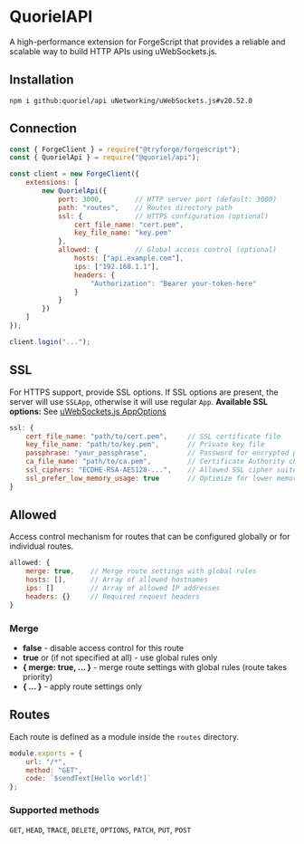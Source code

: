 # QuorielAPI
A high-performance extension for ForgeScript that provides a reliable and scalable way to build HTTP APIs using uWebSockets.js.

## Installation
```
npm i github:quoriel/api uNetworking/uWebSockets.js#v20.52.0
```

## Connection
```js
const { ForgeClient } = require("@tryforge/forgescript");
const { QuorielApi } = require("@quoriel/api");

const client = new ForgeClient({
    extensions: [
        new QuorielApi({
            port: 3000,        // HTTP server port (default: 3000)
            path: "routes",    // Routes directory path
            ssl: {             // HTTPS configuration (optional)
                cert_file_name: "cert.pem",
                key_file_name: "key.pem"
            },
            allowed: {         // Global access control (optional)
                hosts: ["api.example.com"],
                ips: ["192.168.1.1"],
                headers: {
                    "Authorization": "Bearer your-token-here"
                }
            }
        })
    ]
});

client.login("...");
```

## SSL
For HTTPS support, provide SSL options. If SSL options are present, the server will use `SSLApp`, otherwise it will use regular `App`.
**Available SSL options:** See [uWebSockets.js AppOptions](https://unetworking.github.io/uWebSockets.js/generated/interfaces/AppOptions.html)

```js
ssl: {
    cert_file_name: "path/to/cert.pem",     // SSL certificate file
    key_file_name: "path/to/key.pem",       // Private key file
    passphrase: "your_passphrase",          // Password for encrypted private key
    ca_file_name: "path/to/ca.pem",         // Certificate Authority chain file
    ssl_ciphers: "ECDHE-RSA-AES128-...",    // Allowed SSL cipher suites
    ssl_prefer_low_memory_usage: true       // Optimize for lower memory usage
}
```

## Allowed
Access control mechanism for routes that can be configured globally or for individual routes.

```js
allowed: {
    merge: true,    // Merge route settings with global rules
    hosts: [],      // Array of allowed hostnames
    ips: []         // Array of allowed IP addresses
    headers: {}     // Required request headers
}
```

### Merge
- **false** - disable access control for this route
- **true** or (if not specified at all) - use global rules only
- **{ merge: true, ... }** - merge route settings with global rules (route takes priority)
- **{ ... }** - apply route settings only

## Routes
Each route is defined as a module inside the `routes` directory.

```js
module.exports = {
    url: "/*",
    method: "GET",
    code: `$sendText[Hello world!]`
};
```

### Supported methods
`GET`, `HEAD`, `TRACE`, `DELETE`, `OPTIONS`, `PATCH`, `PUT`, `POST`